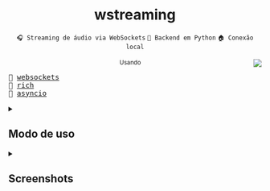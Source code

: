 <h1 align="center">wstreaming</h1>

<div width="100%" align="center">
<code>🎧 Streaming de áudio via WebSockets</code> <code>🐍 Backend em Python</code> <code>🏠 Conexão local</code>
</div>
<br/>

<img src="https://media3.giphy.com/media/ku5EcFe4PNGWA/giphy.gif" align="right"/>

<div align="center"><sub>Usando</sub></div>
<pre>
🐍 <a href="https://websockets.readthedocs.io/en/stable/">websockets</a>
🐍 <a href="https://rich.readthedocs.io/en/stable/introduction.html">rich</a>
🐍 <a href="https://docs.python.org/3/library/asyncio.html">asyncio</a>
</pre>

<details>
    <summary>
        <h2>Modo de uso</h2>
    </summary>

1. Abrir servidor web na pasta atual: `php -S 0.0.0.0:8000`
    - é importante que seja `0.0.0.0`e não `localhost` ou `127.0.0.1`
2. Iniciar servidor websocket: `python server.py`
3. Acessar `<server_ip>:8000` e selecionar uma música local
4. Acessar em outros aparelhos conectados na mesma rede WiFi e apreciar

</details>

<details>
    <summary>
        <h2>Screenshots</h2>
    </summary>

*Nada por aqui ainda...*
</details>
